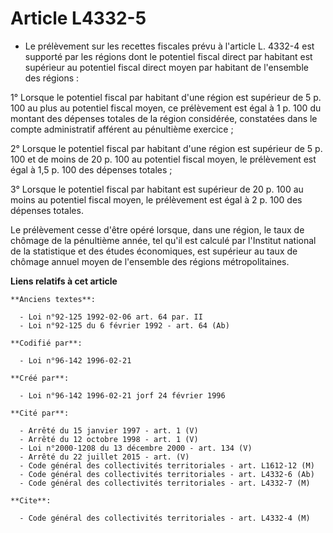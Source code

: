 # Article L4332-5

- Le prélèvement sur les recettes fiscales prévu à l'article L. 4332-4 est supporté par les régions dont le potentiel fiscal
direct par habitant est supérieur au potentiel fiscal direct moyen par habitant de l'ensemble des régions :

1° Lorsque le potentiel fiscal par habitant d'une région est supérieur de 5 p. 100 au plus au potentiel fiscal moyen, ce
prélèvement est égal à 1 p. 100 du montant des dépenses totales de la région considérée, constatées dans le compte
administratif afférent au pénultième exercice ;

2° Lorsque le potentiel fiscal par habitant d'une région est supérieur de 5 p. 100 et de moins de 20 p. 100 au potentiel
fiscal moyen, le prélèvement est égal à 1,5 p. 100 des dépenses totales ;

3° Lorsque le potentiel fiscal par habitant est supérieur de 20 p. 100 au moins au potentiel fiscal moyen, le prélèvement est
égal à 2 p. 100 des dépenses totales.

Le prélèvement cesse d'être opéré lorsque, dans une région, le taux de chômage de la pénultième année, tel qu'il est calculé
par l'Institut national de la statistique et des études économiques, est supérieur au taux de chômage annuel moyen de
l'ensemble des régions métropolitaines.

**Liens relatifs à cet article**

	**Anciens textes**:

	  - Loi n°92-125 1992-02-06 art. 64 par. II
	  - Loi n°92-125 du 6 février 1992 - art. 64 (Ab)

	**Codifié par**:

	  - Loi n°96-142 1996-02-21

	**Créé par**:

	  - Loi n°96-142 1996-02-21 jorf 24 février 1996

	**Cité par**:

	  - Arrêté du 15 janvier 1997 - art. 1 (V)
	  - Arrêté du 12 octobre 1998 - art. 1 (V)
	  - Loi n°2000-1208 du 13 décembre 2000 - art. 134 (V)
	  - Arrêté du 22 juillet 2015 - art. (V)
	  - Code général des collectivités territoriales - art. L1612-12 (M)
	  - Code général des collectivités territoriales - art. L4332-6 (Ab)
	  - Code général des collectivités territoriales - art. L4332-7 (M)

	**Cite**:

	  - Code général des collectivités territoriales - art. L4332-4 (M)
